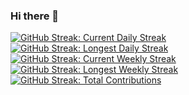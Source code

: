 ### Hi there 👋

<!--
**DeividasJackus/DeividasJackus** is a ✨ _special_ ✨ repository because its `README.md` (this file) appears on your GitHub profile.

Here are some ideas to get you started:

- 🔭 I’m currently working on ...
- 🌱 I’m currently learning ...
- 👯 I’m looking to collaborate on ...
- 🤔 I’m looking for help with ...
- 💬 Ask me about ...
- 📫 How to reach me: ...
- 😄 Pronouns: ...
- ⚡ Fun fact: ...
-->

<!-- [![GitHub Streak](https://streak-stats.demolab.com?user=DeividasJackus&theme=radical&mode=daily&hide_border=true&date_format=M%20j%5B%2C%20Y%5D&mode=weekly)](https://github.com/DeividasJackus) -->

[![GitHub Streak: Current Daily Streak](https://streak-stats.demolab.com?user=DeividasJackus&mode=daily&hide_total_contributions=true&hide_current_streak=false&hide_longest_streak=true&theme=transparent&hide_border=true&date_format=M%20j%5B%2C%20Y%5D&card_width=160&card_height=160)](https://github.com/DeividasJackus)
[![GitHub Streak: Longest Daily Streak](https://streak-stats.demolab.com?user=DeividasJackus&mode=daily&hide_total_contributions=true&hide_current_streak=true&hide_longest_streak=false&theme=transparent&hide_border=true&date_format=M%20j%5B%2C%20Y%5D&card_width=160&card_height=160)](https://github.com/DeividasJackus)
[![GitHub Streak: Current Weekly Streak](https://streak-stats.demolab.com?user=DeividasJackus&mode=weekly&hide_total_contributions=true&hide_current_streak=false&hide_longest_streak=true&theme=transparent&hide_border=true&date_format=M%20j%5B%2C%20Y%5D&card_width=160&card_height=160)](https://github.com/DeividasJackus)
[![GitHub Streak: Longest Weekly Streak](https://streak-stats.demolab.com?user=DeividasJackus&mode=weekly&hide_total_contributions=true&hide_current_streak=true&hide_longest_streak=false&theme=transparent&hide_border=true&date_format=M%20j%5B%2C%20Y%5D&card_width=160&card_height=160)](https://github.com/DeividasJackus)
[![GitHub Streak: Total Contributions](https://streak-stats.demolab.com?user=DeividasJackus&hide_total_contributions=false&hide_current_streak=true&hide_longest_streak=true&theme=transparent&hide_border=true&date_format=M%20j%5B%2C%20Y%5D&card_width=160&card_height=160)](https://github.com/DeividasJackus)
